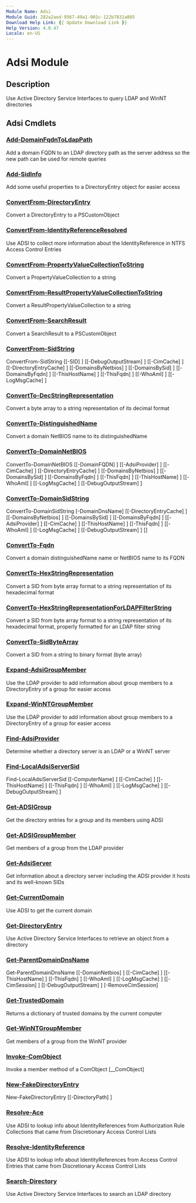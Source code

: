 ```yaml
---
Module Name: Adsi
Module Guid: 282a2aed-9567-49a1-901c-122b7831a805
Download Help Link: {{ Update Download Link }}
Help Version: 4.0.47
Locale: en-US
---
```


# Adsi Module
## Description
Use Active Directory Service Interfaces to query LDAP and WinNT directories

## Adsi Cmdlets
### [Add-DomainFqdnToLdapPath](Add-DomainFqdnToLdapPath.md)
Add a domain FQDN to an LDAP directory path as the server address so the new path can be used for remote queries

### [Add-SidInfo](Add-SidInfo.md)
Add some useful properties to a DirectoryEntry object for easier access

### [ConvertFrom-DirectoryEntry](ConvertFrom-DirectoryEntry.md)
Convert a DirectoryEntry to a PSCustomObject

### [ConvertFrom-IdentityReferenceResolved](ConvertFrom-IdentityReferenceResolved.md)
Use ADSI to collect more information about the IdentityReference in NTFS Access Control Entries

### [ConvertFrom-PropertyValueCollectionToString](ConvertFrom-PropertyValueCollectionToString.md)
Convert a PropertyValueCollection to a string

### [ConvertFrom-ResultPropertyValueCollectionToString](ConvertFrom-ResultPropertyValueCollectionToString.md)
Convert a ResultPropertyValueCollection to a string

### [ConvertFrom-SearchResult](ConvertFrom-SearchResult.md)
Convert a SearchResult to a PSCustomObject

### [ConvertFrom-SidString](ConvertFrom-SidString.md)

ConvertFrom-SidString [[-SID] <string>] [[-DebugOutputStream] <string>] [[-CimCache] <hashtable>] [[-DirectoryEntryCache] <hashtable>] [[-DomainsByNetbios] <hashtable>] [[-DomainsBySid] <hashtable>] [[-DomainsByFqdn] <hashtable>] [[-ThisHostName] <string>] [[-ThisFqdn] <string>] [[-WhoAmI] <string>] [[-LogMsgCache] <hashtable>]


### [ConvertTo-DecStringRepresentation](ConvertTo-DecStringRepresentation.md)
Convert a byte array to a string representation of its decimal format

### [ConvertTo-DistinguishedName](ConvertTo-DistinguishedName.md)
Convert a domain NetBIOS name to its distinguishedName

### [ConvertTo-DomainNetBIOS](ConvertTo-DomainNetBIOS.md)

ConvertTo-DomainNetBIOS [[-DomainFQDN] <string>] [[-AdsiProvider] <string>] [[-CimCache] <hashtable>] [[-DirectoryEntryCache] <hashtable>] [[-DomainsByNetbios] <hashtable>] [[-DomainsBySid] <hashtable>] [[-DomainsByFqdn] <hashtable>] [[-ThisFqdn] <string>] [[-ThisHostName] <string>] [[-WhoAmI] <string>] [[-LogMsgCache] <hashtable>] [[-DebugOutputStream] <string>]


### [ConvertTo-DomainSidString](ConvertTo-DomainSidString.md)

ConvertTo-DomainSidString [-DomainDnsName] <string> [[-DirectoryEntryCache] <hashtable>] [[-DomainsByNetbios] <hashtable>] [[-DomainsBySid] <hashtable>] [[-DomainsByFqdn] <hashtable>] [[-AdsiProvider] <string>] [[-CimCache] <hashtable>] [[-ThisHostName] <string>] [[-ThisFqdn] <string>] [[-WhoAmI] <string>] [[-LogMsgCache] <hashtable>] [[-DebugOutputStream] <string>] [<CommonParameters>]


### [ConvertTo-Fqdn](ConvertTo-Fqdn.md)
Convert a domain distinguishedName name or NetBIOS name to its FQDN

### [ConvertTo-HexStringRepresentation](ConvertTo-HexStringRepresentation.md)
Convert a SID from byte array format to a string representation of its hexadecimal format

### [ConvertTo-HexStringRepresentationForLDAPFilterString](ConvertTo-HexStringRepresentationForLDAPFilterString.md)
Convert a SID from byte array format to a string representation of its hexadecimal format, properly formatted for an LDAP filter string

### [ConvertTo-SidByteArray](ConvertTo-SidByteArray.md)
Convert a SID from a string to binary format (byte array)

### [Expand-AdsiGroupMember](Expand-AdsiGroupMember.md)
Use the LDAP provider to add information about group members to a DirectoryEntry of a group for easier access

### [Expand-WinNTGroupMember](Expand-WinNTGroupMember.md)
Use the LDAP provider to add information about group members to a DirectoryEntry of a group for easier access

### [Find-AdsiProvider](Find-AdsiProvider.md)
Determine whether a directory server is an LDAP or a WinNT server

### [Find-LocalAdsiServerSid](Find-LocalAdsiServerSid.md)

Find-LocalAdsiServerSid [[-ComputerName] <string>] [[-CimCache] <hashtable>] [[-ThisHostName] <string>] [[-ThisFqdn] <string>] [[-WhoAmI] <string>] [[-LogMsgCache] <hashtable>] [[-DebugOutputStream] <string>]


### [Get-ADSIGroup](Get-ADSIGroup.md)
Get the directory entries for a group and its members using ADSI

### [Get-ADSIGroupMember](Get-ADSIGroupMember.md)
Get members of a group from the LDAP provider

### [Get-AdsiServer](Get-AdsiServer.md)
Get information about a directory server including the ADSI provider it hosts and its well-known SIDs

### [Get-CurrentDomain](Get-CurrentDomain.md)
Use ADSI to get the current domain

### [Get-DirectoryEntry](Get-DirectoryEntry.md)
Use Active Directory Service Interfaces to retrieve an object from a directory

### [Get-ParentDomainDnsName](Get-ParentDomainDnsName.md)

Get-ParentDomainDnsName [[-DomainNetbios] <string>] [[-CimCache] <hashtable>] [[-ThisHostName] <string>] [[-ThisFqdn] <string>] [[-WhoAmI] <string>] [[-LogMsgCache] <hashtable>] [[-CimSession] <CimSession>] [[-DebugOutputStream] <string>] [-RemoveCimSession]


### [Get-TrustedDomain](Get-TrustedDomain.md)
Returns a dictionary of trusted domains by the current computer

### [Get-WinNTGroupMember](Get-WinNTGroupMember.md)
Get members of a group from the WinNT provider

### [Invoke-ComObject](Invoke-ComObject.md)
Invoke a member method of a ComObject [__ComObject]

### [New-FakeDirectoryEntry](New-FakeDirectoryEntry.md)

New-FakeDirectoryEntry [[-DirectoryPath] <string>]


### [Resolve-Ace](Resolve-Ace.md)
Use ADSI to lookup info about IdentityReferences from Authorization Rule Collections that came from Discretionary Access Control Lists

### [Resolve-IdentityReference](Resolve-IdentityReference.md)
Use ADSI to lookup info about IdentityReferences from Access Control Entries that came from Discretionary Access Control Lists

### [Search-Directory](Search-Directory.md)
Use Active Directory Service Interfaces to search an LDAP directory


